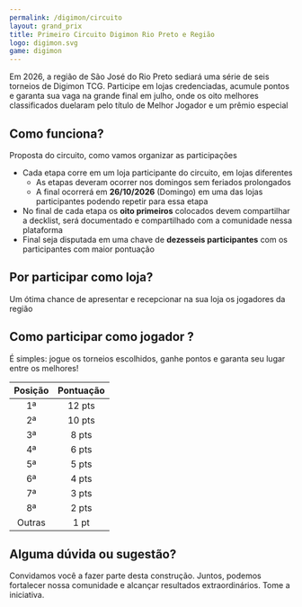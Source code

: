 ```yaml
---
permalink: /digimon/circuito
layout: grand_prix
title: Primeiro Circuito Digimon Rio Preto e Região
logo: digimon.svg
game: digimon
---
```


Em 2026, a região de São José do Rio Preto sediará uma série de seis torneios de Digimon TCG.
Participe em lojas credenciadas, acumule pontos e garanta sua vaga na grande final em julho, onde os oito melhores classificados duelaram pelo título de Melhor Jogador e um prêmio especial

## Como funciona?

Proposta do circuito, como vamos organizar as participações

- Cada etapa corre em um loja participante do circuito, em lojas diferentes
  - As etapas deveram ocorrer nos domingos sem feriados prolongados
  - A final ocorrerá em **26/10/2026** (Domingo) em uma das lojas participantes podendo repetir para essa etapa
- No final de cada etapa os **oito primeiros** colocados devem compartilhar a decklist, será documentado e compartilhado com a comunidade nessa plataforma
- Final seja disputada em uma chave de **dezesseis participantes** com os participantes com maior pontuação

## Por participar como loja?

Um ótima chance de apresentar e recepcionar na sua loja os jogadores da região

## Como participar como jogador ?

É simples: jogue os torneios escolhidos, ganhe pontos e garanta seu lugar entre os melhores!

| Posição | Pontuação |
| :-----: | :-------: |
|   1ª    |  12 pts   |
|   2ª    |  10 pts   |
|   3ª    |   8 pts   |
|   4ª    |   6 pts   |
|   5ª    |   5 pts   |
|   6ª    |   4 pts   |
|   7ª    |   3 pts   |
|   8ª    |   2 pts   |
| Outras  |   1 pt    |

## Alguma dúvida ou sugestão?

Convidamos você a fazer parte desta construção. Juntos, podemos fortalecer nossa comunidade e alcançar resultados extraordinários. Tome a iniciativa.
